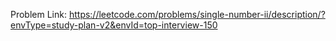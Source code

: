 Problem Link: https://leetcode.com/problems/single-number-ii/description/?envType=study-plan-v2&envId=top-interview-150

```

```
